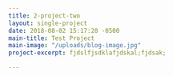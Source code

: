 ```yaml
---
title: 2-project-two
layout: single-project
date: 2018-08-02 15:17:28 -0500
main-title: Test Project
main-image: "/uploads/blog-image.jpg"
project-excerpt: fjdslfjsdklafjdskal;fjdsak;

---
```

